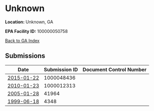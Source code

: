 # Unknown

**Location:** Unknown, GA

**EPA Facility ID:** 100000050758

[Back to GA Index](../../index.md)

## Submissions

| Date | Submission ID | Document Control Number |
|------|--------------|-------------------------|
| [2015-01-22](submissions/1000048436.md) | 1000048436 |  |
| [2010-01-23](submissions/1000012313.md) | 1000012313 |  |
| [2005-01-28](submissions/41964.md) | 41964 |  |
| [1999-06-18](submissions/4348.md) | 4348 |  |
